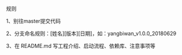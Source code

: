 规则

1、别往master提交代码

2、分支命名规则：[姓名][版本][日期]，如：yangbiwan_v1.0.0_20180629

3、在 README.md 写工程介绍、启动流程、依赖库、注意事项等
